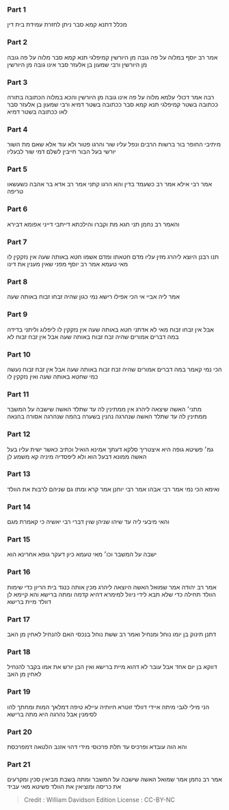 
### Part 1
מכלל דתנא קמא סבר ניתן לחזרת עמידת בית דין

### Part 2
אמר רב יוסף במלוה על פה גובה מן היורשין קמיפלגי תנא קמא סבר מלוה על פה גובה מן היורשין ורבי שמעון בן אלעזר סבר אינו גובה מן היורשין

### Part 3
רבה אמר דכולי עלמא מלוה על פה אינו גובה מן היורשין והכא במלוה הכתובה בתורה ככתובה בשטר קמיפלגי תנא קמא סבר ככתובה בשטר דמיא ורבי שמעון בן אלעזר סבר לאו ככתובה בשטר דמיא

### Part 4
מיתיבי החופר בור ברשות הרבים ונפל עליו שור והרגו פטור ולא עוד אלא שאם מת השור יורשי בעל הבור חייבין לשלם דמי שור לבעליו

### Part 5
אמר רבי אילא אמר רב כשעמד בדין והא הרגו קתני אמר רב אדא בר אהבה כשעשאו טריפה

### Part 6
והאמר רב נחמן תני חגא מת וקברו והילכתא דייתבי דייני אפומא דבירא

### Part 7
תנו רבנן היוצא ליהרג מזין עליו מדם חטאתו ומדם אשמו חטא באותה שעה אין נזקקין לו מאי טעמא אמר רב יוסף מפני שאין מענין את דינו 

### Part 8
אמר ליה אביי אי הכי אפילו רישא נמי כגון שהיה זבחו זבוח באותה שעה

### Part 9
אבל אין זבחו זבוח מאי לא אדתני חטא באותה שעה אין נזקקין לו ליפלוג וליתני בדידה במה דברים אמורים שהיה זבח זבוח באותה שעה אבל אין זבח זבוח לא

### Part 10
הכי נמי קאמר במה דברים אמורים שהיה זבח זבוח באותה שעה אבל אין זבח זבוח נעשה כמי שחטא באותה שעה ואין נזקקין לו

### Part 11
מתני׳ האשה שיצאה ליהרג אין ממתינין לה עד שתלד האשה שישבה על המשבר ממתינין לה עד שתלד האשה שנהרגה נהנין בשערה בהמה שנהרגה אסורה בהנאה

### Part 12
גמ׳ פשיטא גופה היא איצטריך סלקא דעתך אמינא הואיל וכתיב כאשר ישית עליו בעל האשה ממונא דבעל הוא ולא ליפסדיה מיניה קא משמע לן 

### Part 13
ואימא הכי נמי אמר רבי אבהו אמר רבי יוחנן אמר קרא ומתו גם שניהם לרבות את הוולד 

### Part 14
והאי מיבעי ליה עד שיהו שניהן שוין דברי רבי יאשיה כי קאמרת מגם

### Part 15
ישבה על המשבר וכו׳ מאי טעמא כיון דעקר גופא אחרינא הוא 

### Part 16
אמר רב יהודה אמר שמואל האשה היוצאה ליהרג מכין אותה כנגד בית הריון כדי שימות הוולד תחילה כדי שלא תבא לידי ניוול למימרא דהיא קדמה ומתה ברישא והא קיימא לן דוולד מיית ברישא

### Part 17
דתנן תינוק בן יומו נוחל ומנחיל ואמר רב ששת נוחל בנכסי האם להנחיל לאחין מן האב

### Part 18
דווקא בן יום אחד אבל עובר לא דהוא מיית ברישא ואין הבן יורש את אמו בקבר להנחיל לאחין מן האב 

### Part 19
הני מילי לגבי מיתה איידי דוולד זוטרא חיותיה עיילא טיפה דמלאך המות ומחתך להו לסימנין אבל נהרגה היא מתה ברישא

### Part 20
והא הוה עובדא ופרכיס עד תלת פרכוסי מידי דהוי אזנב הלטאה דמפרכסת

### Part 21
אמר רב נחמן אמר שמואל האשה שישבה על המשבר ומתה בשבת מביאין סכין ומקרעים את כריסה ומוציאין את הוולד פשיטא מאי עביד 

>Credit : William Davidson Edition
>License : CC-BY-NC